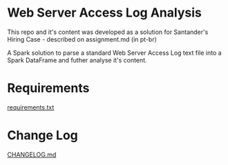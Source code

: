# Web Server Access Log Analysis
This repo and it's content was developed as a solution for Santander's Hiring Case - described on assignment.md (in pt-br)

A Spark solution to parse a standard Web Server Access Log text file into a Spark DataFrame and futher analyse it's content.


# Requirements

[requirements.txt](requirements.txt)


# Change Log

[CHANGELOG.md](CHANGELOG.md)
